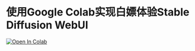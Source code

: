 # 使用Google Colab实现白嫖体验Stable Diffusion WebUI

[![Open In Colab](https://colab.research.google.com/assets/colab-badge.svg)](https://colab.research.google.com/github/1072937748/Google-Drive-SD-WebUI/install.ipynb) 